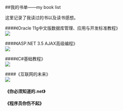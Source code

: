 ##我的书单——my book list

这里记录了我读过的书以及读书感想。

####《Oracle 11g中文版数据库管理、应用与开发标准教程》<br/>
![](http://img5.douban.com/lpic/s22777949.jpg)
<br/>

####《ASP.NET 3.5 AJAX高级编程》<br/>
![](http://img3.douban.com/lpic/s6106662.jpg)
<br/>

####《C#基础教程》<br/>
![](http://img3.douban.com/lpic/s4196243.jpg)
<br/>

####《互联网的未来》<br/>
![](http://img5.douban.com/lpic/s6276899.jpg)
<br/>

#### 《你必须知道的.net》 <br />

#### 《程序员你伤不起》 <br />



